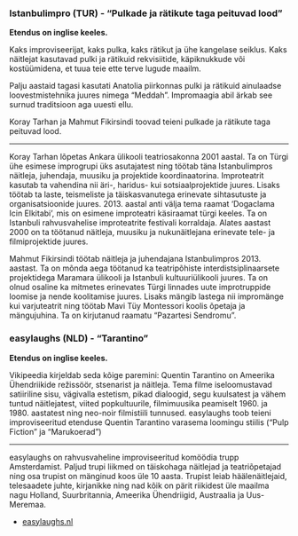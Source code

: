 ### Istanbulimpro (TUR) - “Pulkade ja rätikute taga peituvad lood” 

**Etendus on inglise keeles.**

Kaks improviseerijat, kaks pulka, kaks rätikut ja ühe kangelase seiklus. 
Kaks näitlejat kasutavad pulki ja rätikuid rekvisiitide, käpiknukkude või kostüümidena, et tuua teie ette terve lugude maailm. 

Palju aastaid tagasi kasutati Anatolia piirkonnas pulki ja rätikuid ainulaadse loovestmistehnika juures nimega “Meddah”. Impromaagia abil ärkab see surnud traditsioon aga uuesti ellu.

Koray Tarhan ja Mahmut Fikirsindi toovad teieni pulkade ja rätikute taga peituvad lood.

---

Koray Tarhan lõpetas Ankara ülikooli teatriosakonna 2001 aastal. Ta on Türgi ühe esimese improgrupi üks asutajatest ning töötab täna Istanbulimpros näitleja, juhendaja, muusiku ja projektide koordinaatorina. Improteatrit kasutab ta vahendina nii äri-, haridus- kui sotsiaalprojektide juures. Lisaks töötab ta laste, teismeliste ja täiskasvanutega erinevate sihtasutuste ja organisatsioonide juures. 2013. aastal anti välja tema raamat ‘Dogaclama Icin Elkitabi’, mis on esimene improteatri käsiraamat türgi keeles. Ta on Istanbuli rahvusvahelise improteatrite festivali korraldaja. Alates aastast 2000 on ta töötanud näitleja, muusiku ja nukunäitlejana erinevate tele- ja filmiprojektide juures. 

Mahmut Fikirsindi töötab näitleja ja juhendajana Istanbulimpros 2013. aastast. Ta on mõnda aega töötanud ka teatripõhiste interdistsiplinaarsete projektidega Maramara ülikooli ja Istanbuli kultuuriülikooli juures. Ta on olnud osaline ka mitmetes erinevates Türgi linnades uute improtruppide loomise ja nende koolitamise juures. Lisaks mängib lastega nii impromänge kui varjuteatrit ning töötab Mavi Tüy Montessori koolis õpetaja ja mängujuhina. Ta on kirjutanud raamatu “Pazartesi Sendromu”.

### easylaughs (NLD) - “Tarantino”

**Etendus on inglise keeles.**

Vikipeedia kirjeldab seda kõige paremini: Quentin Tarantino on Ameerika Ühendriikide režissöör, stsenarist ja näitleja. Tema filme iseloomustavad satiiriline sisu, vägivalla estetism, pikad dialoogid, segu kuulsatest ja vähem tuntud näitlejatest, viited popkultuurile, filmimuusika peamiselt 1960. ja 1980. aastatest ning neo-noir filmistiili tunnused. easylaughs toob teieni improviseeritud etenduse Quentin Tarantino varasema loomingu stiilis (“Pulp Fiction” ja “Marukoerad”)

---

easylaughs on rahvusvaheline improviseeritud komöödia trupp Amsterdamist. Paljud trupi liikmed on täiskohaga näitlejad ja teatriõpetajad ning osa trupist on mänginud koos üle 10 aasta. Trupist leiab häälenäitlejaid, telesaadete juhte, kirjanikke ning nad kõik on pärit riikidest üle maailma nagu Holland, Suurbritannia, Ameerika Ühendriigid, Austraalia ja Uus-Meremaa. 

- [easylaughs.nl](http://www.easylaughs.nl)

